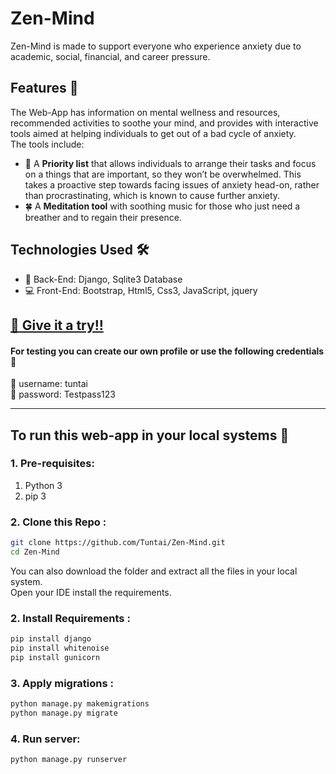 # Zen-Mind
Zen-Mind is made to support everyone who experience anxiety due to academic, social, financial, and career pressure.

## Features :information_desk_person:
The Web-App has information on mental wellness and resources, recommended activities to soothe your mind, and provides with interactive tools aimed at helping individuals to get out of a bad cycle of anxiety. <br>
The tools include: 
 - :memo: A **Priority list** that allows individuals to arrange their tasks and focus on a things that are important, so they won’t be overwhelmed. This takes a proactive step towards facing issues of anxiety head-on, rather than procrastinating, which is known to cause further anxiety. <br>
 - :four_leaf_clover: A **Meditation tool** with soothing music for those who just need a breather and to regain their presence.

## Technologies Used :hammer_and_wrench:
 - :construction: Back-End: Django, Sqlite3 Database
 - :computer: Front-End: Bootstrap, Html5, Css3, JavaScript, jquery
 
## <a href="https://zen-mind-django-app.herokuapp.com/" target="blank">:sunflower: Give it a try!!</a>

#### For testing you can create our own profile or use the following credentials :closed_lock_with_key:
:robot: username: tuntai <br>
:key: password: Testpass123

<hr> 

## To run this web-app in your local systems :open_file_folder:

### 1. Pre-requisites:
1. Python 3
2. pip 3
### 2. Clone this Repo :
```sh
git clone https://github.com/Tuntai/Zen-Mind.git
cd Zen-Mind
```
You can also download the folder and extract all the files in your local system.<br>
Open your IDE install the requirements.
### 2. Install Requirements :
```sh
pip install django
pip install whitenoise
pip install gunicorn
```
### 3. Apply migrations : 
```sh
python manage.py makemigrations
python manage.py migrate
```
### 4. Run server:
```sh
python manage.py runserver
```
